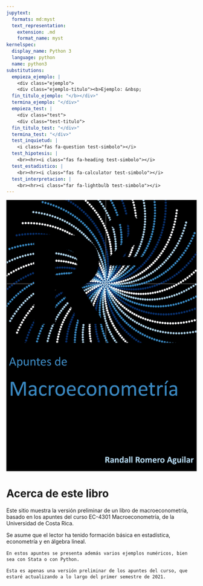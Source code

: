 ```yaml
---
jupytext:
  formats: md:myst
  text_representation:
    extension: .md
    format_name: myst
kernelspec:
  display_name: Python 3
  language: python
  name: python3
substitutions:
  empieza_ejemplo: |
    <div class="ejemplo">
    <div class="ejemplo-titulo"><b>Ejemplo: &nbsp;
  fin_titulo_ejemplo: "</b></div>"
  termina_ejemplo: "</div>"
  empieza_test: |
    <div class="test">
    <div class="test-titulo">
  fin_titulo_test: "</div>"
  termina_test: "</div>"
  test_inquietud: |
    <i class="fas fa-question test-simbolo"></i>
  test_hipotesis: |
    <br><hr><i class="fas fa-heading test-simbolo"></i>
  test_estadistico: |
    <br><hr><i class="fas fa-calculator test-simbolo"></i>
  test_interpretacion: |
    <br><hr><i class="far fa-lightbulb test-simbolo"></i>
---
```


![portada](./figures/portada.jpg)

# Acerca de este libro

Este sitio muestra la versión preliminar de un libro de macroeconometría, basado en los apuntes del curso EC-4301 Macroeconometría, de la Universidad de Costa Rica.


Se asume que el lector ha tenido formación básica en estadística, econometría y en álgebra lineal.

```{div} example
En estos apuntes se presenta además varios ejemplos numéricos, bien sea con Stata o con Python.
```

```{warning}
Esta es apenas una versión preliminar de los apuntes del curso, que estaré actualizando a lo largo del primer semestre de 2021.
```
